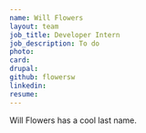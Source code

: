 ```yaml
---
name: Will Flowers
layout: team
job_title: Developer Intern
job_description: To do
photo:
card:
drupal:
github: flowersw
linkedin:
resume:
---
```

Will Flowers has a cool last name.